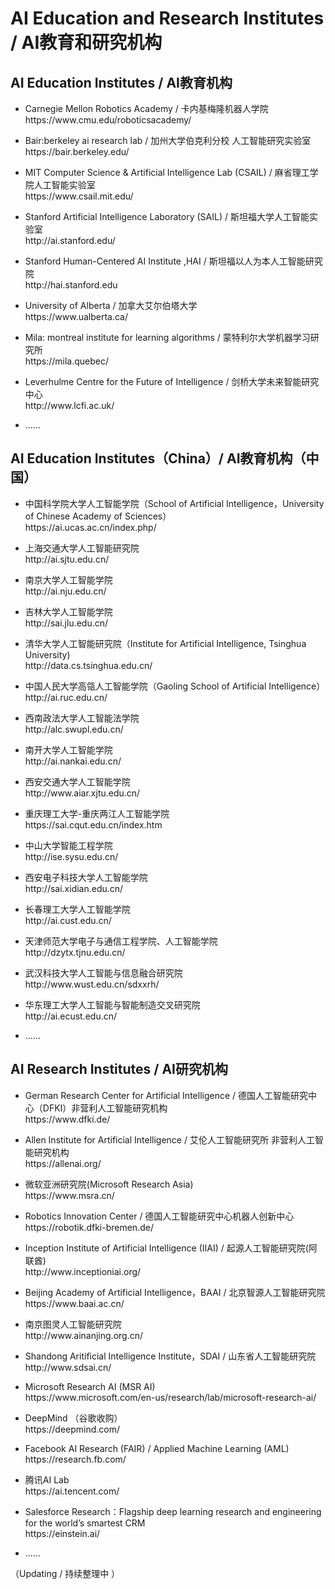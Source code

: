# AI Education and Research Institutes / AI教育和研究机构


## AI Education Institutes / AI教育机构

<ul>
<li><p>
Carnegie Mellon Robotics Academy / 卡内基梅隆机器人学院 <br>
https://www.cmu.edu/roboticsacademy/
</p></li>

<li><p>
Bair:berkeley ai research lab / 加州大学伯克利分校 人工智能研究实验室 <br>
https://bair.berkeley.edu/
</p></li>

<li><p>
MIT Computer Science & Artificial Intelligence Lab (CSAIL) / 麻省理工学院人工智能实验室 <br>
https://www.csail.mit.edu/
</p></li>

<li><p>
Stanford Artificial Intelligence Laboratory (SAIL) / 斯坦福大学人工智能实验室 <br>
http://ai.stanford.edu/
</p></li>

<li><p>
Stanford Human-Centered AI Institute ,HAI / 斯坦福以人为本人工智能研究院 <br>
http://hai.stanford.edu
</p></li>

<li><p>
University of Alberta / 加拿大艾尔伯塔大学<br>
https://www.ualberta.ca/
</p></li>

<li><p>
Mila: montreal institute for learning algorithms / 蒙特利尔大学机器学习研究所 <br>
https://mila.quebec/
</p></li>

<li><p>
Leverhulme Centre for the Future of Intelligence / 剑桥大学未来智能研究中心 <br>
http://www.lcfi.ac.uk/
</p></li>

<li><p>
......
</p></li>

</ul>

## AI Education Institutes（China）/ AI教育机构（中国）

<ul>

<li><p>
中国科学院大学人工智能学院（School of Artificial Intelligence，University of Chinese Academy of Sciences）<br>
https://ai.ucas.ac.cn/index.php/
</p></li>

<li><p>
上海交通大学人工智能研究院<br>
http://ai.sjtu.edu.cn/
</p></li>

<li><p>
南京大学人工智能学院<br>
http://ai.nju.edu.cn/
</p></li>

<li><p>
吉林大学人工智能学院<br>
http://sai.jlu.edu.cn/
</p></li>

<li><p>
清华大学人工智能研究院（Institute for Artificial Intelligence, Tsinghua University)<br>
http://data.cs.tsinghua.edu.cn/
</p></li>

<li><p>
中国人民大学高瓴人工智能学院（Gaoling School of Artificial Intelligence）<br>
http://ai.ruc.edu.cn/
</p></li>

<li><p>
西南政法大学人工智能法学院<br>
http://alc.swupl.edu.cn/
</p></li>

<li><p>
南开大学人工智能学院<br>
http://ai.nankai.edu.cn/
</p></li>

<li><p>
西安交通大学人工智能学院<br>
http://www.aiar.xjtu.edu.cn/
</p></li>

<li><p>
重庆理工大学-重庆两江人工智能学院<br>
https://sai.cqut.edu.cn/index.htm
</p></li>

<li><p>
中山大学智能工程学院<br>
http://ise.sysu.edu.cn/
</p></li>

<li><p>
西安电子科技大学人工智能学院<br>
http://sai.xidian.edu.cn/
</p></li>

<li><p>
长春理工大学人工智能学院<br>
http://ai.cust.edu.cn/
</p></li>

<li><p>
天津师范大学电子与通信工程学院、人工智能学院<br>
http://dzytx.tjnu.edu.cn/
</p></li>

<li><p>
武汉科技大学人工智能与信息融合研究院<br>
http://www.wust.edu.cn/sdxxrh/
</p></li>

<li><p>
华东理工大学人工智能与智能制造交叉研究院<br>
http://ai.ecust.edu.cn/
</p></li>

<li><p>
......
</p></li>

</ul>

## AI Research Institutes / AI研究机构

<ul>
  
<li><p>
German Research Center for Artificial Intelligence / 德国人工智能研究中心（DFKI）非营利人工智能研究机构 <br>
https://www.dfki.de/
</p></li>

<li><p>
Allen Institute for Artificial Intelligence / 艾伦人工智能研究所 非营利人工智能研究机构 <br>
https://allenai.org/
</p></li>
  
<li><p>
微软亚洲研究院(Microsoft Research Asia) <br>
https://www.msra.cn/
</p></li>

<li><p>
Robotics Innovation Center / 德国人工智能研究中心机器人创新中心 <br>
https://robotik.dfki-bremen.de/
</p></li>

<li><p>
Inception Institute of Artificial Intelligence (IIAI) / 起源人工智能研究院(阿联酋) <br>
http://www.inceptioniai.org/
</p></li>

<li><p>
Beijing Academy of Artificial Intelligence，BAAI / 北京智源人工智能研究院 <br>
https://www.baai.ac.cn/
</p></li>

<li><p>
南京图灵人工智能研究院 <br>
http://www.ainanjing.org.cn/
</p></li>

<li><p>
Shandong Aritificial Intelligence Institute，SDAI / 山东省人工智能研究院 <br>
http://www.sdsai.cn/
</p></li>

<li><p>
Microsoft Research AI (MSR AI) <br>
https://www.microsoft.com/en-us/research/lab/microsoft-research-ai/
</p></li>

<li><p>
DeepMind （谷歌收购） <br>
https://deepmind.com/
</p></li>

<li><p>
Facebook AI Research (FAIR) / Applied Machine Learning (AML) <br>
https://research.fb.com/
</p></li>

<li><p>
腾讯AI Lab <br>
https://ai.tencent.com/
</p></li>

<li><p>
Salesforce Research：Flagship deep learning research and engineering for the world’s smartest CRM <br>
https://einstein.ai/
</p></li>

<li><p>
......
</p></li>

</ul>

（Updating / 持续整理中 ）
